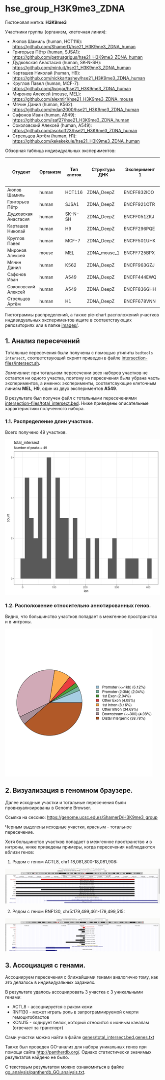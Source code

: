 # hse_group_H3K9me3_ZDNA

Гистоновая метка: **H3K9me3**

Участники группы (организм, клеточная линия):
- Аюпов Шамиль (human, HCT116): https://github.com/ShamerD/hse21_H3K9me3_ZDNA_human
- Григорьев Пётр (human, SJSA1): https://github.com/petrusgrigus/hse21_H3K9me3_ZDNA_human
- Дудковская Анастасия (human, SK-N-SH): https://github.com/mintuit/hse21_H3K9me3_ZDNA_human
- Карташев Николай (human, H9): https://github.com/nickkartashev/hse21_H3K9me3_ZDNA_human
- Круглов Павел (human, MCF-7): https://github.com/Avogar/hse21_H3K9me3_ZDNA_human
- Миронов Алексей (mouse, MEL): https://github.com/alexmir1/hse21_H3K9me3_ZDNA_mouse
- Мячин Данил (human, K562): https://github.com/mdan2000/hse21_H3K9me3_ZDNA_human
- Сафонов Иван (human, A549): https://github.com/isaf27/hse21_H3K9me3_ZDNA_human
- Соколовский Алексей (human, A549): https://github.com/asokol123/hse21_H3K9me3_ZDNA_human
- Стрельцов Артём (human, H1): https://github.com/kekekekule/hse21_H3K9me3_ZDNA_human

Обзорная таблица индивидуальных экспериментов:

| Студент | Организм | Тип клеток | Структура ДНК | Эксперимент 1 | Количество пиков в эксперименте 1| Количество пиков в эксперименте 1 после фильтрации | Эксперимент 2 |  Количество пиков в эксперименте 2 | Количество пиков в эксперименте 2 после фильтрации | Количество пиков в структуре ДНК | Количество пиков в пересечении |
|--|--|--|--|--|--|--|--|--|--|--|--|
| Аюпов Шамиль | human | HCT116 | ZDNA_DeepZ | ENCFF832IOO | 113589 | 113276 | ENCFF158YTR | 62715 | 62388 | 19394 | 384 |
| Григорьев Пётр | human | SJSA1 | ZDNA_DeepZ | ENCFF921OTR | 41770 | 36813 | ENCFF157SWY | 36888 | 31989 | 19394 | 881 |
| Дудковская Анастасия | human | SK-N-SH | ZDNA_DeepZ | ENCFF051ZKJ | 33067 | 33065 | ENCFF231PXT | 9286 | 9286 | 19394  | 243 |
| Карташев Николай | human | H9 | ZDNA_DeepZ | ENCFF296PQE | 40403 | 39880 | ENCFF724VHG | 51357 | 51342 | 19394 | 511 |
| Круглов Павел | human | MCF-7 | ZDNA_DeepZ | ENCFF501UHK | 40249 | 40166 | ENCFF518MOR | 39216 | 39189 | 19394 | 528 | 
| Миронов Алексей | mouse | MEL | ZDNA_mouse_1 | ENCFF725BPX | 568 | 554 | ENCFF175TIH | 481 | 475 | 3258 | 3 |
| Мячин Данил | human | K562 | ZDNA_DeepZ | ENCFF963GZJ | 25411 | 25126 | ENCFF567HEH | 23889 | 23725 | 19394 | 369 |
| Сафонов Иван | human | A549 | ZDNA_DeepZ | ENCFF444EWQ | 60672 | 60384 | ENCFF811QUJ | 42936 | 42724 | 19394 | 522 |
| Соколовский Алексей | human | A549 | ZDNA_DeepZ | ENCFF836GHH | 55594 | 34218 | ENCFF283ZMN | 67493 | 45326 | 19394 | 226 |
| Стрельцов Артём | human | H1 | ZDNA_DeepZ | ENCFF678VNN | 69340 | 69129 | ENCFF918VFL | 87042 | 86674 | 19394 | 1051 |

Гистограммы распределений, а также pie-chart расположений участков индивидуальных экспериментов ищите в соответствующих репозиториях или в папке [images/](./images).

## 1. Анализ пересечений

Тотальные пересечения были получены с помощью утилиты `bedtools intersect`, соответствующий скрипт приведен в файле [intersection-files/intersect.sh](./intersection-files/intersect.sh).

*Замечание:* при тотальном пересечении всех наборов участков не остается ни одного участка, поэтому из пересечения была убрана часть экспериментов, а именно: эксперименты, соответсвующие клеточным линиям **MEL**, **H9**, один из двух экспериментов **A549**.

В результате был получен файл с тотальными пересечениями [intersection-files/total_intersect.bed](./intersection-files/total_intersect.bed). Ниже приведены описательные характеристики полученного набора.

### 1.1. Распределение длин участков.

Всего получено 49 участков.

![len_hist](./images/len_hist.total_intersect.png)

### 1.2. Расположение относительно аннотированных генов.

Видно, что большинство участков попадает в межгенное пространство и в интроны.

![anno_pie](./images/chip_seeker.total_intersect.plotAnnoPie.png)

## 2. Визуализация в геномном браузере.

Далее исходные участки и тотальные пересечения были провизуализированы в Genome Browser.

Ссылка на сессию: https://genome.ucsc.edu/s/ShamerD/H3K9me3_group

Черным выделены исходные участки, красным - тотальное пересечение.

Хотя большинство участков попадает в межгенное пространство и в интроны, ниже приведены примеры, когда пересечения наблюдаются вблизи генов:

1. Рядом с геном ACTL8, chr1:18,081,800-18,081,908:

![actl8](./uscs/intersection1.png)

2. Рядом с геном RNF130, chr5:179,499,461-179,499,515:

![rnf130](./uscs/intersection2.png)

## 3. Ассоциация с генами.

Ассоциируем пересечения с ближайшими генами аналогично тому, как это делалось в индивидуальных заданиях.

В результате удалось ассоциировать 3 участка с 3 уникальными генами:
- ACTL8 - ассоциируется с раком кожи
- RNF130 - может играть роль в запрограммируемой смерти гемоцитобластов
- KCNJ15 - кодирует белок, который относится к ионным каналам (отвечает за транспорт)

Сами участки можно найти в файле [genes/total_intersect.bed.genes.txt](./genes/total_intersect.bed.genes.txt)

Также был проведен GO-анализ для набора уникальных генов при помощи сайта http://pantherdb.org/. Однако статистически значимых результатов найдено не было.

С текстовым результатом можно ознакомиться в файле [go_analysis/pantherdb_GO_analysis.txt](./go_analysis/pantherdb_GO_analysis.txt).

